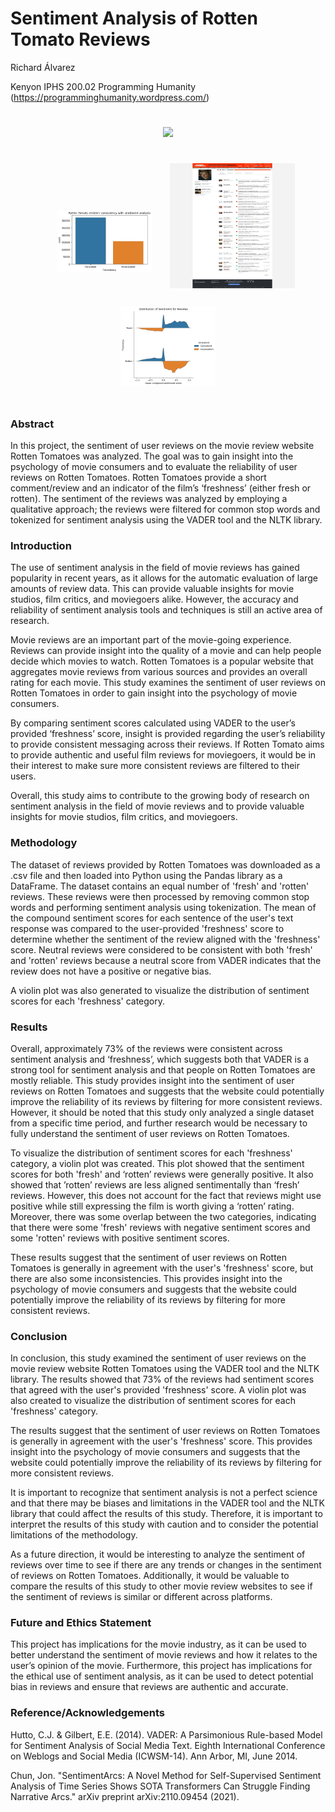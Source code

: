 # Sentiment Analysis of Rotten Tomato Reviews

Richard Álvarez

Kenyon IPHS 200.02 Programming Humanity (https://programminghumanity.wordpress.com/) 

<p align="center">
    <img width="66%" style='padding:5%;' src="https://github.com/morty-c137-prime/sa-rotten-tamatoes/blob/e91eae58afdbd45a73a481bcca25cad079d91e71/R%C3%81%20iphs200_programming_humanity_final_poster_standard.pptx%20(2).jpg?raw=true">
</p>

<p align="center">
    <img width="30%" style='padding:5%;' src="https://github.com/morty-c137-prime/sa-rotten-tamatoes/blob/eb20c4f218ef07d235c4791f79ce16a680e6792b/image2.jpg?raw=true">
    <img width="200" height="200" src="https://raw.githubusercontent.com/morty-c137-prime/sa-rotten-tamatoes/98e053ba0009783f0d50225cc5900725f20b0eb6/image1.jpg?raw=true">
    <img width="30%" style='padding:5%;' src="https://github.com/morty-c137-prime/sa-rotten-tamatoes/blob/eb20c4f218ef07d235c4791f79ce16a680e6792b/image3.jpg?raw=true">
</p>

### Abstract

In this project, the sentiment of user reviews on the movie review website Rotten Tomatoes was analyzed. The goal was to gain insight into the psychology of movie consumers and to evaluate the reliability of user reviews on Rotten Tomatoes. Rotten Tomatoes provide a short comment/review and an indicator of the film’s ‘freshness’ (either fresh or rotten). The sentiment of the reviews was analyzed by employing a qualitative approach; the reviews were filtered for common stop words and tokenized for sentiment analysis using the VADER tool and the NLTK library.

### Introduction

The use of sentiment analysis in the field of movie reviews has gained popularity in recent years, as it allows for the automatic evaluation of large amounts of review data. This can provide valuable insights for movie studios, film critics, and moviegoers alike. However, the accuracy and reliability of sentiment analysis tools and techniques is still an active area of research.

Movie reviews are an important part of the movie-going experience. Reviews can provide insight into the quality of a movie and can help people decide which movies to watch. Rotten Tomatoes is a popular website that aggregates movie reviews from various sources and provides an overall rating for each movie. This study examines the sentiment of user reviews on Rotten Tomatoes in order to gain insight into the psychology of movie consumers.

By comparing sentiment scores calculated using VADER to the user’s provided ‘freshness’ score, insight is provided regarding the user’s reliability to provide consistent messaging across their reviews. If Rotten Tomato aims to provide authentic and useful film reviews for moviegoers, it would be in their interest to make sure more consistent reviews are filtered to their users.

Overall, this study aims to contribute to the growing body of research on sentiment analysis in the field of movie reviews and to provide valuable insights for movie studios, film critics, and moviegoers.

### Methodology

The dataset of reviews provided by Rotten Tomatoes was downloaded as a .csv file and then loaded into Python using the Pandas library as a DataFrame. The dataset contains an equal number of 'fresh' and 'rotten' reviews. These reviews were then processed by removing common stop words and performing sentiment analysis using tokenization. The mean of the compound sentiment scores for each sentence of the user's text response was compared to the user-provided 'freshness' score to determine whether the sentiment of the review aligned with the 'freshness' score. Neutral reviews were considered to be consistent with both 'fresh' and 'rotten' reviews because a neutral score from VADER indicates that the review does not have a positive or negative bias.

A violin plot was also generated to visualize the distribution of sentiment scores for each 'freshness' category.

### Results

Overall, approximately 73% of the reviews were consistent across sentiment analysis and ‘freshness’, which suggests both that VADER is a strong tool for sentiment analysis and that people on Rotten Tomatoes are mostly reliable. This study provides insight into the sentiment of user reviews on Rotten Tomatoes and suggests that the website could potentially improve the reliability of its reviews by filtering for more consistent reviews. However, it should be noted that this study only analyzed a single dataset from a specific time period, and further research would be necessary to fully understand the sentiment of user reviews on Rotten Tomatoes.

To visualize the distribution of sentiment scores for each 'freshness' category, a violin plot was created. This plot showed that the sentiment scores for both 'fresh' and ‘rotten’ reviews were generally positive. It also showed that ’rotten’ reviews are less aligned sentimentally than ‘fresh’ reviews. However, this does not account for the fact that reviews might use positive while still expressing the film is worth giving a ‘rotten’ rating. Moreover, there was some overlap between the two categories, indicating that there were some 'fresh' reviews with negative sentiment scores and some 'rotten' reviews with positive sentiment scores.

These results suggest that the sentiment of user reviews on Rotten Tomatoes is generally in agreement with the user's 'freshness' score, but there are also some inconsistencies. This provides insight into the psychology of movie consumers and suggests that the website could potentially improve the reliability of its reviews by filtering for more consistent reviews.

### Conclusion

In conclusion, this study examined the sentiment of user reviews on the movie review website Rotten Tomatoes using the VADER tool and the NLTK library. The results showed that 73% of the reviews had sentiment scores that agreed with the user's provided 'freshness' score. A violin plot was also created to visualize the distribution of sentiment scores for each 'freshness' category.

The results suggest that the sentiment of user reviews on Rotten Tomatoes is generally in agreement with the user's 'freshness' score. This provides insight into the psychology of movie consumers and suggests that the website could potentially improve the reliability of its reviews by filtering for more consistent reviews.

It is important to recognize that sentiment analysis is not a perfect science and that there may be biases and limitations in the VADER tool and the NLTK library that could affect the results of this study. Therefore, it is important to interpret the results of this study with caution and to consider the potential limitations of the methodology.

As a future direction, it would be interesting to analyze the sentiment of reviews over time to see if there are any trends or changes in the sentiment of reviews on Rotten Tomatoes. Additionally, it would be valuable to compare the results of this study to other movie review websites to see if the sentiment of reviews is similar or different across platforms.


### Future and Ethics Statement

This project has implications for the movie industry, as it can be used to better understand the sentiment of movie reviews and how it relates to the user’s opinion of the movie. Furthermore, this project has implications for the ethical use of sentiment analysis, as it can be used to detect potential bias in reviews and ensure that reviews are authentic and accurate.

### Reference/Acknowledgements 

Hutto, C.J. & Gilbert, E.E. (2014). VADER: A Parsimonious Rule-based Model for Sentiment Analysis of Social Media Text. Eighth International Conference on Weblogs and Social Media (ICWSM-14). Ann Arbor, MI, June 2014.

Chun, Jon. "SentimentArcs: A Novel Method for Self-Supervised Sentiment Analysis of Time Series Shows SOTA Transformers Can Struggle Finding Narrative Arcs." arXiv preprint arXiv:2110.09454 (2021).
